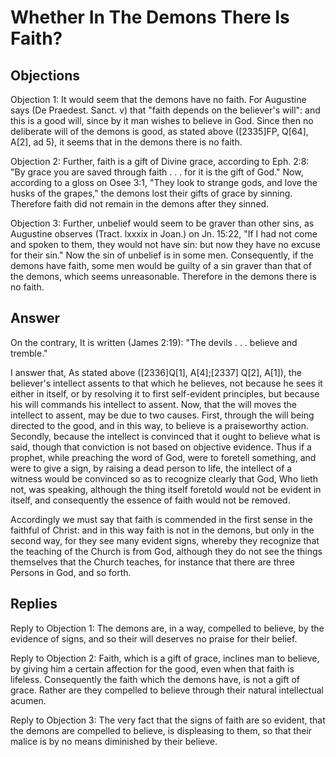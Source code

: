 # Whether In The Demons There Is Faith?

## Objections

Objection 1: It would seem that the demons have no faith. For Augustine says (De Praedest. Sanct. v) that "faith depends on the believer's will": and this is a good will, since by it man wishes to believe in God. Since then no deliberate will of the demons is good, as stated above ([2335]FP, Q[64], A[2], ad 5), it seems that in the demons there is no faith.

Objection 2: Further, faith is a gift of Divine grace, according to Eph. 2:8: "By grace you are saved through faith . . . for it is the gift of God." Now, according to a gloss on Osee 3:1, "They look to strange gods, and love the husks of the grapes," the demons lost their gifts of grace by sinning. Therefore faith did not remain in the demons after they sinned.

Objection 3: Further, unbelief would seem to be graver than other sins, as Augustine observes (Tract. lxxxix in Joan.) on Jn. 15:22, "If I had not come and spoken to them, they would not have sin: but now they have no excuse for their sin." Now the sin of unbelief is in some men. Consequently, if the demons have faith, some men would be guilty of a sin graver than that of the demons, which seems unreasonable. Therefore in the demons there is no faith.

## Answer

On the contrary, It is written (James 2:19): "The devils . . . believe and tremble."

I answer that, As stated above ([2336]Q[1], A[4];[2337] Q[2], A[1]), the believer's intellect assents to that which he believes, not because he sees it either in itself, or by resolving it to first self-evident principles, but because his will commands his intellect to assent. Now, that the will moves the intellect to assent, may be due to two causes. First, through the will being directed to the good, and in this way, to believe is a praiseworthy action. Secondly, because the intellect is convinced that it ought to believe what is said, though that conviction is not based on objective evidence. Thus if a prophet, while preaching the word of God, were to foretell something, and were to give a sign, by raising a dead person to life, the intellect of a witness would be convinced so as to recognize clearly that God, Who lieth not, was speaking, although the thing itself foretold would not be evident in itself, and consequently the essence of faith would not be removed.

Accordingly we must say that faith is commended in the first sense in the faithful of Christ: and in this way faith is not in the demons, but only in the second way, for they see many evident signs, whereby they recognize that the teaching of the Church is from God, although they do not see the things themselves that the Church teaches, for instance that there are three Persons in God, and so forth.

## Replies

Reply to Objection 1: The demons are, in a way, compelled to believe, by the evidence of signs, and so their will deserves no praise for their belief.

Reply to Objection 2: Faith, which is a gift of grace, inclines man to believe, by giving him a certain affection for the good, even when that faith is lifeless. Consequently the faith which the demons have, is not a gift of grace. Rather are they compelled to believe through their natural intellectual acumen.

Reply to Objection 3: The very fact that the signs of faith are so evident, that the demons are compelled to believe, is displeasing to them, so that their malice is by no means diminished by their believe.
